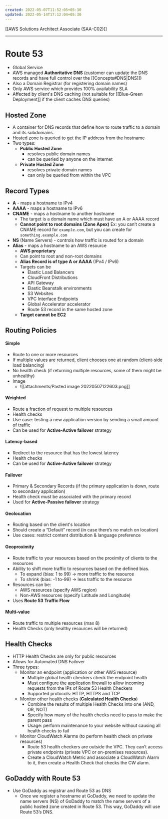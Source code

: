 ```yaml
---
created: 2022-05-07T11:52:05+05:30
updated: 2022-05-14T17:12:04+05:30
---
```

[[AWS Solutions Architect Associate (SAA-C02)]]

---

# Route 53
- Global Service
- AWS managed **Authoritative DNS** (customer can update the DNS records and have full control over the [[Concepts#DNS|DNS]]) 
- Also a Domain Registrar (for registering domain names)
- Only AWS service which provides 100% availability SLA
- Affected by client's DNS caching (not suitable for [[Blue-Green Deployment]] if the client caches DNS queries)

## Hosted Zone
- A container for DNS records that define how to route traffic to a domain and its subdomains. 
- Hosted zone is queried to get the IP address from the hostname
- Two types:
	- **Public Hosted Zone**
		- resolves public domain names
		- can be queried by anyone on the internet
	- **Private Hosted Zone**
		- resolves private domain names
		- can only be queried from within the VPC

## Record Types
-   **A** - maps a hostname to IPv4
-   **AAAA** - maps a hostname to IPv6
-   **CNAME** - maps a hostname to another hostname
    -   The target is a domain name which must have an A or AAAA record
    -   **Cannot point to root domains (Zone Apex)**
      Ex: you can’t create a CNAME record for `example.com`, but you can create for `something.example.com`
-   **NS** (Name Servers) - controls how traffic is routed for a domain
- **Alias** - maps a hostname to an AWS resource
	- **AWS proprietary**
	- Can point to root and non-root domains
	- **Alias Record is of type A or AAAA** (IPv4 / IPv6)
	- Targets can be
		- Elastic Load Balancers
		- CloudFront Distributions
		- API Gateway
		- Elastic Beanstalk environments
		- S3 Websites
		- VPC Interface Endpoints
		- Global Accelerator accelerator
		- Route 53 record in the same hosted zone
	- **Target cannot be EC2**

## Routing Policies
#### Simple
- Route to one or more resources 
- If multiple values are returned, client chooses one at random (client-side load balancing)
- No health check (if returning multiple resources, some of them might be unhealthy)
- Image
	- ![[attachments/Pasted image 20220507122603.png]]
#### Weighted
- Route a fraction of request to multiple resources
- Health checks
- Use case: testing a new application version by sending a small amount of traffic
- Can be used for **Active-Active failover** strategy
#### Latency-based
- Redirect to the resource that has the lowest latency
- Health checks
- Can be used for **Active-Active failover** strategy
#### Failover
- Primary & Secondary Records (if the primary application is down, route to secondary application)
- Health check must be associated with the primary record
- Used for **Active-Passive failover** strategy
#### Geolocation
- Routing based on the client's location
- Should create a “Default” record (in case there’s no match on location)
- Use cases: restrict content distribution & language preference
#### Geoproximity
- Route traffic to your resources based on the proximity of clients to the resources
- Ability to shift more traffic to resources based on the defined bias.
	-   To expand (bias: 1 to 99) → more traffic to the resource
	-   To shrink (bias: -1 to-99) → less traffic to the resource
-   Resources can be:
	-   AWS resources (specify AWS region)
	-   Non-AWS resources (specify Latitude and Longitude)
- Uses **Route 53 Traffic Flow**
#### Multi-value
- Route traffic to multiple resources (max 8)
- Health Checks (only healthy resources will be returned)

## Health Checks
- HTTP Health Checks are only for public resources
- Allows for Automated DNS Failover
- Three types:
	- Monitor an endpoint (application or other AWS resource)
		- Multiple global health checkers check the endpoint health
		- Must configure the application firewall to allow incoming requests from the IPs of Route 53 Health Checkers
		- Supported protocols: HTTP, HTTPS and TCP
	- Monitor other health checks (**Calculated Health Checks**)
		- Combine the results of multiple Health Checks into one (AND, OR, NOT)
		-   Specify how many of the health checks need to pass to make the parent pass
		-   Usage: perform maintenance to your website without causing all health checks to fail
	- Monitor CloudWatch Alarms (to perform health check on private resources)
		- Route 53 health checkers are outside the VPC. They can’t access private endpoints (private VPC or on-premises resources). 
		- Create a CloudWatch Metric and associate a CloudWatch Alarm to it, then create a Health Check that checks the CW alarm.

## GoDaddy with Route 53
- Use GoDaddy as registrar and Route 53 as DNS
	- Once we register a hostname at GoDaddy, we need to update the name servers (NS) of GoDaddy to match the name servers of a public hosted zone created in Route 53. This way, GoDaddy will use Route 53’s DNS.